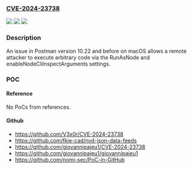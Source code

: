 ### [CVE-2024-23738](https://cve.mitre.org/cgi-bin/cvename.cgi?name=CVE-2024-23738)
![](https://img.shields.io/static/v1?label=Product&message=n%2Fa&color=blue)
![](https://img.shields.io/static/v1?label=Version&message=n%2Fa&color=blue)
![](https://img.shields.io/static/v1?label=Vulnerability&message=n%2Fa&color=brighgreen)

### Description

An issue in Postman version 10.22 and before on macOS allows a remote attacker to execute arbitrary code via the RunAsNode and enableNodeClilnspectArguments settings.

### POC

#### Reference
No PoCs from references.

#### Github
- https://github.com/V3x0r/CVE-2024-23738
- https://github.com/fkie-cad/nvd-json-data-feeds
- https://github.com/giovannipajeu1/CVE-2024-23738
- https://github.com/giovannipajeu1/giovannipajeu1
- https://github.com/nomi-sec/PoC-in-GitHub


